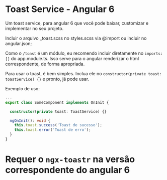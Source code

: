 # Toast Service - Angular 6

Um toast service, para angular 6 que você pode baixar, customizar e implementar no seu projeto.

Incluir o arquivo _toast.scss no styles.scss via @import ou incluir no angular.json;

Como o `/toast` é um módulo, eu recomendo incluir diretamente no `imports: []` do app.module.ts. Isso serve para o angular renderizar o html correspondente, de forma apropriada.

Para usar o toast, é bem simples. Inclua ele no `constructor(private toast: toastService) {}` e pronto, já pode usar.

Exemplo de uso:

```typescript
...
export class SomeComponent implements OnInit {

  constructor(private toast: ToastService) {}

  ngOnInit(): void {
    this.toast.success('Toast de sucesso');
    this.toast.error('Toast de erro');
  }
}
```

# Requer o `ngx-toastr` na versão correspondente do angular 6
